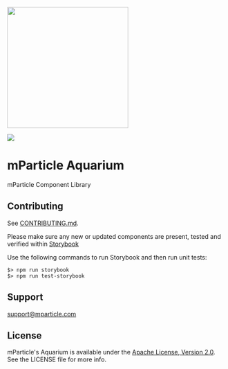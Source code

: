 <img src="https://static.mparticle.com/sdk/mp_logo_black.svg" width="280"><br>

<a href="https://mparticle.github.io/aquarium/" target="_blank"><img src="https://raw.githubusercontent.com/storybooks/brand/master/badge/badge-storybook.svg"></a>

# mParticle Aquarium

mParticle Component Library

## Contributing

See [CONTRIBUTING.md](https://github.com/mParticle/aquarium/blob/main/CONTRIBUTING.md).

Please make sure any new or updated components are present, tested and verified within [Storybook](https://storybook.js.org/)

Use the following commands to run Storybook and then run unit tests:

```
$> npm run storybook
$> npm run test-storybook
```

## Support

<support@mparticle.com>

## License

mParticle's Aquarium is available under the [Apache License, Version 2.0](http://www.apache.org/licenses/LICENSE-2.0). See the LICENSE file for more info.

